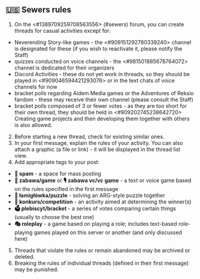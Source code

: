 ## 🇺🇸 Sewers rules
1. On the <#1389709259708563556> (#sewers) forum, you can create threads for casual activities  except for:
  - Neverending Story-like games - the <#909151292780339240> channel is designated for these (if you wish to reactivate it, please notify the Staff)
  - quizzes conducted on voice channels - the <#981501885678764072> channel is dedicated for their organizers
  - Discord Activities - these do not yet work in threads, so they should be played in <#909046594421293076> or in the text chats of voice channels for now
  - bracket polls regarding Aidem Media games or the Adventures of Reksio fandom - these may receive their own channel (please consult the Staff)
  - bracket polls composed of 3 or fewer votes - as they are too short for their own thread, they should be held in <#909202745238642720>
  Creating game projects and then developing them together with others is also allowed.
2. Before starting a new thread, check for existing similar ones.
3. In your first message, explain the rules of your activity. You can also attach a graphic (a file or link) - it will be displayed in the thread list view.
4. Add appropriate tags to your post:
- **🧌 spam** - a space for mass posting
- **🥳 zabawa/game** or **🎙️ zabawa vc/vc game** - a text or voice game based on the rules specified in the first message
- **🧩 łamigłówka/puzzle** - solving an ARG-style puzzle together
- **🏅 konkurs/competition** - an activity aimed at determining the winner(s)
- **🗳️ plebiscyt/bracket** - a series of votes comparing certain things (usually to choose the best one)
- **🎭 roleplay** - a game based on playing a role; includes text-based role-playing games played on this server or another (and only discussed here)
5. Threads that violate the rules or remain abandoned may be archived or deleted. 
6. Breaking the rules of individual threads (defined in their first message) may be punished.
